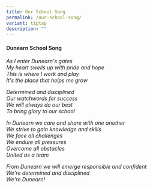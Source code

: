 ```yaml
---
title: Our School Song
permalink: /our-school-song/
variant: tiptap
description: ""
---
```

<h4><strong>Dunearn School Song</strong></h4>
<p><em>As I enter Dunearn's gates<br>My heart swells up with pride and hope<br>This is where I work and play<br>It's the place that helps me grow</em>
</p>
<p><em>Determined and disciplined<br>Our watchwords for success<br>We will always do our best<br>To bring glory to our school<br></em>
</p>
<p><em>In Dunearn we care and share with one another<br>We strive to gain knowledge and skills<br>We face all challenges<br>We endure all pressures<br>Overcome all obstacles<br>United as a team<br></em>
</p>
<p><em>From Dunearn we will emerge responsible and confident<br>We're determined and disciplined<br>We're Dunearn!</em>
</p>
<p></p>